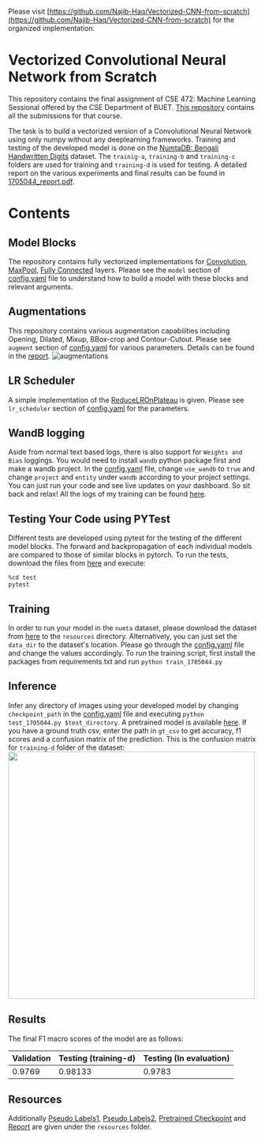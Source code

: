 Please visit [https://github.com/Najib-Haq/Vectorized-CNN-from-scratch](https://github.com/Najib-Haq/Vectorized-CNN-from-scratch) for the organized implementation. 

# Vectorized Convolutional Neural Network from Scratch

This repository contains the final assignment of CSE 472: Machine Learning Sessional offered by the CSE Department of BUET. [This repository](https://github.com/Najib-Haq/CSE-472-Machine-Learning) contains all the submissions for that course. <br>

The task is to build a vectorized version of a Convolutional Neural Network using only numpy without any deeplearning frameworks. Training and testing of the developed model is done on the [NumtaDB: Bengali Handwritten Digits](https://www.kaggle.com/datasets/BengaliAI/numta) dataset. The `trainig-a`, `training-b` and `training-c` folders are used for training and `training-d` is used for testing. A detailed report on the various experiments and final results can be found in [1705044_report.pdf](https://github.com/Najib-Haq/Vectorized-CNN-from-scratch/resources/1705044_report.pdf).


# Contents
## Model Blocks
The repository contains fully vectorized implementations for [Convolution](https://github.com/Najib-Haq/Vectorized-CNN-from-scratch/model/nn/Conv2d.py), [MaxPool](https://github.com/Najib-Haq/Vectorized-CNN-from-scratch/model/nn/MaxPool2d.py), [Fully Connected](https://github.com/Najib-Haq/Vectorized-CNN-from-scratch/model/nn/MaxPool2d.py) layers. Please see the `model` section of [config.yaml](https://github.com/Najib-Haq/Vectorized-CNN-from-scratch/config.yaml) file to understand how to build a model with these blocks and relevant arguments. 

## Augmentations
This repository contains various augmentation capabilities including Opening, Dilated, Mixup, BBox-crop and Contour-Cutout. Please see `augment` section of [config.yaml](https://github.com/Najib-Haq/Vectorized-CNN-from-scratch/config.yaml) for various parameters. Details can be found in the [report](https://github.com/Najib-Haq/Vectorized-CNN-from-scratch/resources/1705044_report.pdf).
![augmentations](https://github.com/Najib-Haq/Vectorized-CNN-from-scratch/resources/augmentations.png)


## LR Scheduler
A simple implementation of the [ReduceLROnPlateau](https://pytorch.org/docs/stable/generated/torch.optim.lr_scheduler.ReduceLROnPlateau.html) is given. Please see `lr_scheduler` section of [config.yaml](https://github.com/Najib-Haq/Vectorized-CNN-from-scratch/config.yaml) for the parameters.


## WandB logging
Aside from normal text based logs, there is also support for `Weights and Bias` loggings. You would need to install `wandb` python package first and make a wandb project. In the [config.yaml](https://github.com/Najib-Haq/Vectorized-CNN-from-scratch/config.yaml) file, change `use_wandb` to `true` and change `project` and `entity` under `wandb` according to your project settings. You can just run your code and see live updates on your dashboard. So sit back and relax! 
All the logs of my training can be found [here](https://wandb.ai/nexh98/cse472_cnn_scratch?workspace=user-nexh98).


## Testing Your Code using PYTest
Different tests are developed using pytest for the testing of the different model blocks. The forward and backpropagation of each individual models are compared to those of similar blocks in pytorch. To run the tests, download the files from [here](https://github.com/Najib-Haq/Vectorized-CNN-from-scratch) and execute:
```
%cd test
pytest
```

## Training
In order to run your model in the `numta` dataset, please download the dataset from [here](https://www.kaggle.com/datasets/BengaliAI/numta) to the `resources` directory. Alternatively, you can just set the `data_dir` to the dataset's location. Please go through the [config.yaml](https://github.com/Najib-Haq/Vectorized-CNN-from-scratch/config.yaml) file and change the values accordingly. To run the training script, first install the packages from requirements.txt and run `python train_1705044.py`


## Inference
Infer any directory of images using your developed model by changing `checkpoint_path` in the [config.yaml](https://github.com/Najib-Haq/Vectorized-CNN-from-scratch/config.yaml) file and executing `python test_1705044.py $test_directory`. A pretrained model is available [here](https://github.com/Najib-Haq/Vectorized-CNN-from-scratch/resources/1705044_model.npy). If you have a ground truth csv, enter the path in `gt_csv` to get accuracy, f1 scores and a confusion matrix of the prediction. This is the confusion matrix for `training-d` folder of the dataset:
<img src="https://github.com/Najib-Haq/Vectorized-CNN-from-scratch/resources/cm_test.png" width="500" height="500">

## Results
The final F1 macro scores of the model are as follows:

Validation | Testing (training-d) | Testing (In evaluation)
--- | --- | ---
0.9769 | 0.98133 | 0.9783

## Resources
Additionally [Pseudo Labels1](https://github.com/Najib-Haq/Vectorized-CNN-from-scratch/resources/nd_removed_train_a.csv), [Pseudo Labels2](https://github.com/Najib-Haq/Vectorized-CNN-from-scratch/resources/nd_removed_train_c.csv), [Pretrained Checkpoint](https://github.com/Najib-Haq/Vectorized-CNN-from-scratch/resources/1705044_model.npy) and [Report](https://github.com/Najib-Haq/Vectorized-CNN-from-scratch/resources/1705044_report.pdf) are given under the `resources` folder.
